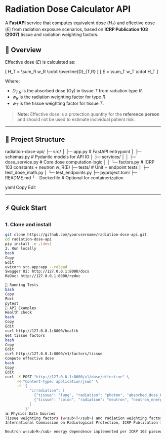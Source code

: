 # Radiation Dose Calculator API

A **FastAPI** service that computes equivalent dose (_H<sub>T</sub>_) and effective dose (_E_) from radiation exposure scenarios, based on **ICRP Publication 103 (2007)** tissue and radiation weighting factors.

## 📖 Overview

Effective dose (_E_) is calculated as:

\[
H_T = \sum_R w_R \cdot \overline{D}_{T,R}
\]
\[
E = \sum_T w_T \cdot H_T
\]

Where:
- _D<sub>T,R</sub>_ is the absorbed dose (Gy) in tissue _T_ from radiation type _R_.
- _w<sub>R</sub>_ is the radiation weighting factor for type _R_.
- _w<sub>T</sub>_ is the tissue weighting factor for tissue _T_.

> **Note:** Effective dose is a protection quantity for the **reference person** and should not be used to estimate individual patient risk.

---

## 📂 Project Structure
radiation-dose-api/
├─ src/
│ ├─ app.py # FastAPI entrypoint
│ ├─ schemas.py # Pydantic models for API IO
│ ├─ services/
│ │ ├─ dose_service.py # Core dose computation logic
│ │ └─ factors.py # ICRP 103 constants + neutron w_R(E)
├─ tests/ # Unit + endpoint tests
│ ├─ test_dose_math.py
│ └─ test_endpoints.py
├─ pyproject.toml
├─ README.md
└─ Dockerfile # Optional for containerization

yaml
Copy
Edit

---

## ⚡ Quick Start

### 1. Clone and install
```bash
git clone https://github.com/yourusername/radiation-dose-api.git
cd radiation-dose-api
pip install -e .[dev]
2. Run locally
bash
Copy
Edit
uvicorn src.app:app --reload
Swagger UI: http://127.0.0.1:8000/docs
ReDoc: http://127.0.0.1:8000/redoc

🧪 Running Tests
bash
Copy
Edit
pytest
🔬 API Examples
Health check
bash
Copy
Edit
curl http://127.0.0.1:8000/health
Get tissue factors
bash
Copy
Edit
curl http://127.0.0.1:8000/v1/factors/tissue
Compute effective dose
bash
Copy
Edit
curl -X POST "http://127.0.0.1:8000/v1/dose/effective" \
     -H "Content-Type: application/json" \
     -d '{
           "irradiation": [
             {"tissue": "lung", "radiation": "photon", "absorbed_dose_Gy": 0.004},
             {"tissue": "colon", "radiation": "neutron", "neutron_energy_MeV": 2.0, "absorbed_dose_Gy": 0.001}
           ]
         }'
📊 Physics Data Sources
Tissue weighting factors (w<sub>T</sub>) and radiation weighting factors (w<sub>R</sub>) from:
International Commission on Radiological Protection, ICRP Publication 103, 2007.

Neutron w<sub>R</sub> energy dependence implemented per ICRP 103 piecewise function.
